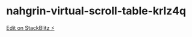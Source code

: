 # nahgrin-virtual-scroll-table-krlz4q

[Edit on StackBlitz ⚡️](https://stackblitz.com/edit/nahgrin-virtual-scroll-table-dp73fw)